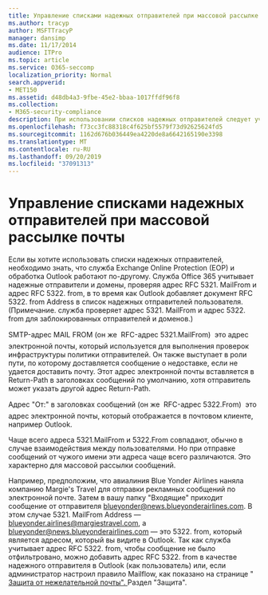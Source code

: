 ```yaml
---
title: Управление списками надежных отправителей при массовой рассылке почты
ms.author: tracyp
author: MSFTTracyP
manager: dansimp
ms.date: 11/17/2014
audience: ITPro
ms.topic: article
ms.service: O365-seccomp
localization_priority: Normal
search.appverid:
- MET150
ms.assetid: d48db4a3-9fbe-45e2-bbaa-1017ffdf96f8
ms.collection:
- M365-security-compliance
description: При использовании списков надежных отправителей следует учитывать, что обработка в службе Exchange Online Protection (EOP) и программе Outlook несколько отличается. Служба рассматривает надежных отправителей и домены, проверяя RFC-адреса 5321.MailFrom и 5322.From, в то время как программа Outlook добавляет RFC-адрес 5322.From в список надежных отправителей пользователя. (Примечание. Для заблокированных пользователей и доменов служба проверяет адреса 5321.MailFrom и 5322.From.)
ms.openlocfilehash: f73cc3fc88318c4f625bf5579f73d92625624fd5
ms.sourcegitcommit: 1162d676b036449ea4220de8a6642165190e3398
ms.translationtype: MT
ms.contentlocale: ru-RU
ms.lasthandoff: 09/20/2019
ms.locfileid: "37091313"
---
```

# <a name="manage-safe-sender-lists-for-bulk-mailers"></a>Управление списками надежных отправителей при массовой рассылке почты

Если вы хотите использовать списки надежных отправителей, необходимо знать, что служба Exchange Online Protection (EOP) и обработка Outlook работают по-другому. Служба Office 365 учитывает надежные отправители и домены, проверяя адрес RFC 5321. MailFrom и адрес RFC 5322. from, в то время как Outlook добавляет документ RFC 5322. from Address в список надежных отправителей пользователя. (Примечание. служба проверяет адрес 5321. MailFrom и адрес 5322. from для заблокированных отправителей и доменов.)
  
SMTP-адрес MAIL FROM (он же  RFC-адрес 5321.MailFrom)  это адрес электронной почты, который используется для выполнения проверок инфраструктуры политики отправителей. Он также выступает в роли пути, по которому доставляется сообщение о недоставке, если не удается доставить почту. Этот адрес электронной почты вставляется в Return-Path в заголовках сообщений по умолчанию, хотя отправитель может указать другой адрес Return-Path.
  
Адрес "От:" в заголовках сообщений (он же  RFC-адрес 5322.From)  это адрес электронной почты, который отображается в почтовом клиенте, например Outlook.
  
Чаще всего адреса 5321.MailFrom и 5322.From совпадают, обычно в случае взаимодействия между пользователями. Но при отправке сообщений от чужого имени эти адреса чаще всего различаются. Это характерно для массовой рассылки сообщений.
  
Например, предположим, что авиалиния Blue Yonder Airlines наняла компанию Margie's Travel для отправки рекламных сообщений по электронной почте. Затем в вашу папку "Входящие" приходит сообщение от отправителя blueyonder@news.blueyonderairlines.com. В этом случае 5321. MailFrom Address — blueyonder.airlines@margiestravel.com, а blueyonder@news.blueyonderairlines.com — это 5322. from, который является адресом, который вы видите в Outlook. Так как служба учитывает адрес RFC 5322. from, чтобы сообщение не было отфильтровано, можно добавить адрес RFC 5322. from в качестве надежного отправителя в Outlook (как пользователь) или, если администратор настроил правило Mailflow, как показано на странице " [Защита от нежелательной почты". ](anti-spam-protection.md)Раздел "Защита".
  

